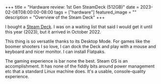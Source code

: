 +++
title =  "Hardware review: 1st Gen SteamDeck (512GB)"
date = 2023-02-08T08:00:00-08:00
tags = ["hardware"]
featured_image = ""
description = "Overview of the Steam Deck"
+++

I bought a [Steam Deck](https://www.steamdeck.com/en/). I was on a waiting list that said I would get it until this year (2023), but it arrived in October 2022.

This thing is so versatile thanks to its Desktop Mode. For games like the boomer shooters I so love, I can dock the Deck and play with a mouse and keyboard and nicer monitor. I can install Flatpaks.

The gaming experience is bar none the best. Steam OS is an accomplishment. It has none of the fiddly bits around power management etc that a standard Linux machine does. It's a usable, console-quality experience.
